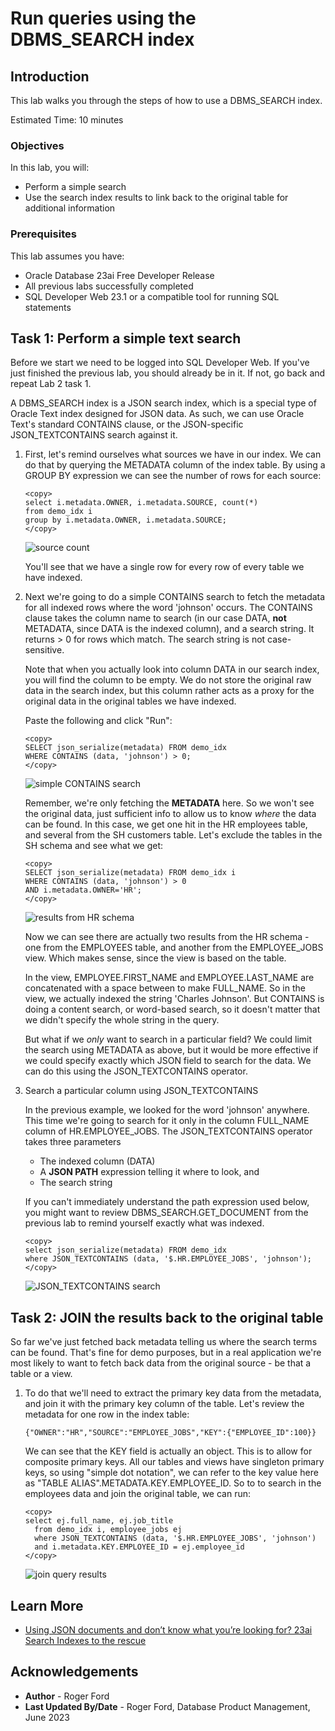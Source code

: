 # Run queries using the DBMS_SEARCH index

## Introduction

This lab walks you through the steps of how to use a DBMS_SEARCH index.

Estimated Time: 10 minutes

### Objectives

In this lab, you will:
* Perform a simple search
* Use the search index results to link back to the original table for additional information

### Prerequisites

This lab assumes you have:
* Oracle Database 23ai Free Developer Release
* All previous labs successfully completed
* SQL Developer Web 23.1 or a compatible tool for running SQL statements

## Task 1: Perform a simple text search

Before we start we need to be logged into SQL Developer Web. If you've just finished the previous lab, you should already be in it. If not, go back and repeat Lab 2 task 1.

A DBMS\_SEARCH index is a JSON search index, which is a special type of Oracle Text index designed for JSON data. As such, we can use Oracle Text's standard CONTAINS clause, or the JSON-specific JSON\_TEXTCONTAINS search against it.

1. First, let's remind ourselves what sources we have in our index. We can do that by querying the METADATA column of the index table. By using a GROUP BY expression we can see the number of rows for each source:

    ```
    <copy>
    select i.metadata.OWNER, i.metadata.SOURCE, count(*)
    from demo_idx i
    group by i.metadata.OWNER, i.metadata.SOURCE;
    </copy>
    ```

    ![source count](images/source-count.png " ")

    You'll see that we have a single row for every row of every table we have indexed.

2. Next we're going to do a simple CONTAINS search to fetch the metadata for all indexed rows where the word 'johnson' occurs. The CONTAINS clause takes the column name to search (in our case DATA, **not** METADATA, since DATA is the indexed column), and a search string. It returns > 0 for rows which match. The search string is not case-sensitive.

    Note that when you actually look into column DATA in our search index, you will find the column to be empty. We do not store the original raw data in the search index, but this column rather acts as a proxy for the original data in the original tables we have indexed.

    Paste the following and click "Run":

    ```
    <copy>
    SELECT json_serialize(metadata) FROM demo_idx
    WHERE CONTAINS (data, 'johnson') > 0;
    </copy>
    ```

    ![simple CONTAINS search](images/simple-contains.png " ")

    Remember, we're only fetching the **METADATA** here. So we won't see the original data, just sufficient info to allow us to know *where* the data can be found. In this case, we get one hit in the HR employees table, and several from the SH customers table. Let's exclude the tables in the SH schema and see what we get:

    ```
    <copy>
    SELECT json_serialize(metadata) FROM demo_idx i
    WHERE CONTAINS (data, 'johnson') > 0
    AND i.metadata.OWNER='HR';
    </copy>
    ```

    ![results from HR schema](images/hr-contains.png " ")

    Now we can see there are actually two results from the HR schema - one from the EMPLOYEES table, and another from the EMPLOYEE\_JOBS view. Which makes sense, since the view is based on the table.

    In the view, EMPLOYEE.FIRST\_NAME and EMPLOYEE.LAST\_NAME are concatenated with a space between to make FULL_NAME. So in the view, we actually indexed the string 'Charles Johnson'. But CONTAINS is doing a content search, or word-based search, so it doesn't matter that we didn't specify the whole string in the query.

    But what if we *only* want to search in a particular field? We could limit the search using METADATA as above, but it would be more effective if we could specify exactly which JSON field to search for the data. We can do this using the JSON_TEXTCONTAINS operator.

3. Search a particular column using JSON_TEXTCONTAINS

    In the previous example, we looked for the word 'johnson' anywhere. This time we're going to search for it only in the column FULL\_NAME column of HR.EMPLOYEE\_JOBS. The JSON\_TEXTCONTAINS operator takes three parameters
    
    - The indexed column (DATA)
    - A **JSON PATH** expression telling it where to look, and
    - The search string

    If you can't immediately understand the path expression used below, you might want to review DBMS\_SEARCH.GET\_DOCUMENT from the previous lab to remind yourself exactly what was indexed.

    ```
    <copy>
    select json_serialize(metadata) FROM demo_idx
    where JSON_TEXTCONTAINS (data, '$.HR.EMPLOYEE_JOBS', 'johnson');
    </copy>
    ```

    ![JSON_TEXTCONTAINS search](images/json-textcontains.png " ")

## Task 2: JOIN the results back to the original table

So far we've just fetched back metadata telling us where the search terms can be found. That's fine for demo purposes, but in a real application we're most likely to want to fetch back data from the original source - be that a table or a view.

1. To do that we'll need to extract the primary key data from the metadata, and join it with the primary key column of the table. Let's review the metadata for one row in the index table:

    ```
    {"OWNER":"HR","SOURCE":"EMPLOYEE_JOBS","KEY":{"EMPLOYEE_ID":100}}
    ```

    We can see that the KEY field is actually an object. This is to allow for composite primary keys. All our tables and views have singleton primary keys, so using "simple dot notation", we can refer to the key value here as "TABLE ALIAS".METADATA.KEY.EMPLOYEE_ID. So to 
    to search in the employees data and join the original table, we can run:

    ```
    <copy>
    select ej.full_name, ej.job_title
      from demo_idx i, employee_jobs ej
      where JSON_TEXTCONTAINS (data, '$.HR.EMPLOYEE_JOBS', 'johnson')
      and i.metadata.KEY.EMPLOYEE_ID = ej.employee_id
    </copy>
    ```

    ![join query results](images/join-query.png " ")




## Learn More

* [Using JSON documents and don’t know what you’re looking for? 23ai Search Indexes to the rescue](https://blogs.oracle.com/database/post/23c-search-index)

## Acknowledgements
* **Author** - Roger Ford
* **Last Updated By/Date** - Roger Ford, Database Product Management, June 2023
